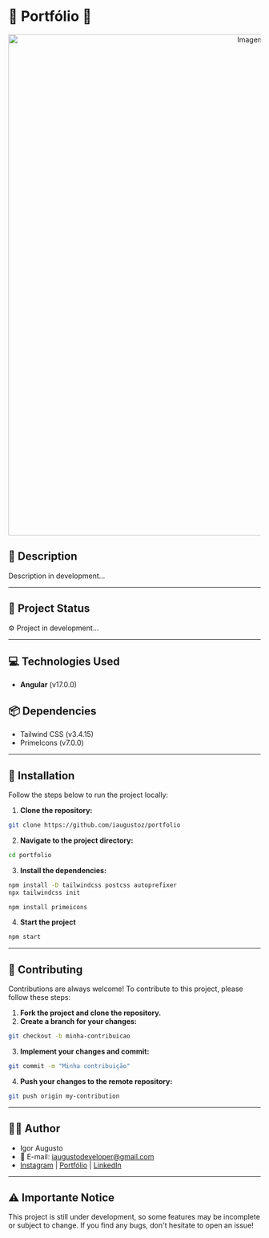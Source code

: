 # 🎨 Portfólio 🎨

<div align="center">
<img src="" width="1000px" alt="Imagem do site" title="Imagem do site"/>
</div>

## 📜 **Description**

Description in development...

---

## 🚀 **Project Status**

⚙️ Project in development...

---

## 💻 **Technologies Used**

- **Angular** (v17.0.0)

## 📦 **Dependencies**

- Tailwind CSS (v3.4.15)
- PrimeIcons (v7.0.0)

---

## 🔧 **Installation**

Follow the steps below to run the project locally:

1. **Clone the repository:**

```bash
git clone https://github.com/iaugustoz/portfolio
```

2. **Navigate to the project directory:**

```bash
cd portfolio
```

3. **Install the dependencies:**

```bash
npm install -D tailwindcss postcss autoprefixer
npx tailwindcss init

npm install primeicons
```

4. **Start the project**

```bash
npm start
```

---

## 🤝 Contributing

Contributions are always welcome! To contribute to this project, please follow these steps:

1. **Fork the project and clone the repository.**
2. **Create a branch for your changes:**

```bash
git checkout -b minha-contribuicao
```

3. **Implement your changes and commit:**

```bash
git commit -m "Minha contribuição"
```

4. **Push your changes to the remote repository:**

```bash
git push origin my-contribution
```

---

## 👨‍💻 Author

- Igor Augusto
- 📧 E-mail: iaugustodeveloper@gmail.com
- [Instagram](https://www.instagram.com/iaugusto__/) | [Portfólio](https://iaugusto.vercel.app/) | [LinkedIn](https://www.linkedin.com/in/igorbrz/)

---

## ⚠️ Importante Notice

This project is still under development, so some features may be incomplete or subject to change. If you find any bugs, don't hesitate to open an issue!
